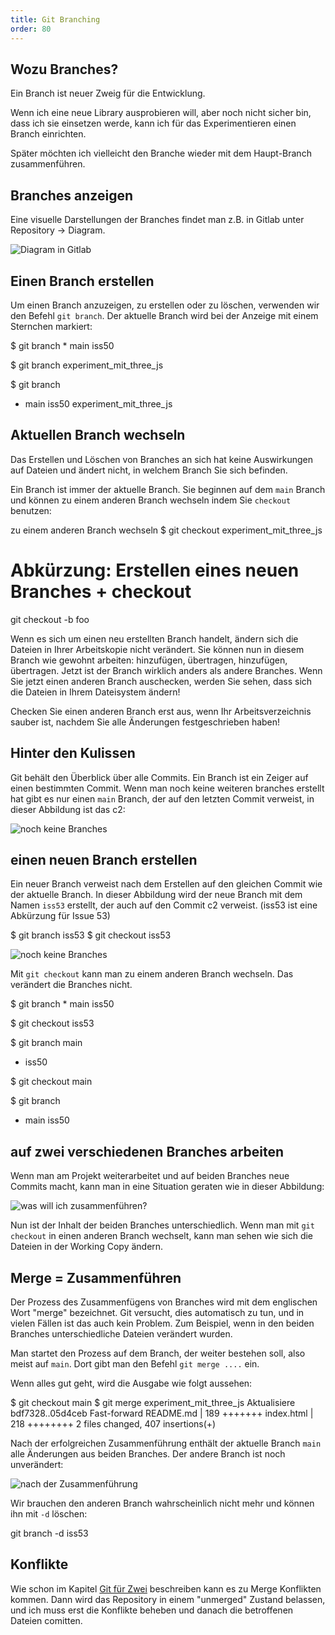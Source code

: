 ```yaml
---
title: Git Branching
order: 80
---
```



## Wozu Branches?

Ein Branch ist neuer Zweig für die Entwicklung.

Wenn ich eine neue Library ausprobieren will,
aber noch nicht sicher bin, dass ich sie einsetzen werde,
kann ich für das Experimentieren einen Branch einrichten.

Später möchten ich vielleicht
den Branche wieder mit dem Haupt-Branch zusammenführen.

## Branches anzeigen

Eine visuelle Darstellungen der Branches
findet man z.B. in Gitlab unter Repository &rarr; Diagram.

![Diagram in Gitlab](/images/git/gitlab-branches.png)


## Einen Branch erstellen

Um einen Branch anzuzeigen, zu erstellen oder zu löschen, verwenden wir den Befehl `git branch`.
Der aktuelle Branch wird bei der Anzeige mit einem Sternchen markiert:

<shell>
$ git branch
* main
  iss50

$ git branch experiment_mit_three_js

$ git branch
* main
  iss50
  experiment_mit_three_js
</shell>

## Aktuellen Branch wechseln

Das Erstellen und Löschen von Branches an sich hat keine Auswirkungen auf
Dateien und ändert nicht, in welchem Branch Sie sich befinden.

Ein Branch ist immer der aktuelle Branch. Sie beginnen
auf dem `main` Branch und können zu einem anderen Branch wechseln
indem Sie `checkout` benutzen:

<shell>
zu einem anderen Branch wechseln
$ git checkout experiment_mit_three_js

# Abkürzung: Erstellen eines neuen Branches + checkout
git checkout -b foo
</shell>

Wenn es sich um einen neu erstellten Branch handelt,  ändern sich die Dateien in Ihrer
Arbeitskopie nicht verändert. Sie können nun in diesem
Branch wie gewohnt arbeiten: hinzufügen, übertragen, hinzufügen, übertragen.
Jetzt ist der Branch wirklich anders als andere Branches.
Wenn Sie jetzt einen anderen Branch auschecken, werden Sie sehen, dass sich die
Dateien in Ihrem Dateisystem ändern!

Checken Sie einen anderen Branch erst aus, wenn Ihr Arbeitsverzeichnis sauber ist,
nachdem Sie alle Änderungen festgeschrieben haben!

## Hinter den Kulissen

Git behält den Überblick über alle Commits. Ein Branch ist
ein Zeiger auf einen bestimmten Commit.  Wenn man noch keine
weiteren branches erstellt hat gibt es
nur einen `main` Branch, der auf den letzten Commit verweist,
in dieser Abbildung ist das c2:

![noch keine Branches](/images/git/branch-and-merge-0.svg)

## einen neuen Branch erstellen

Ein neuer Branch verweist nach dem Erstellen auf den gleichen Commit wie der aktuelle Branch.
In dieser Abbildung wird der neue Branch mit dem Namen `iss53` erstellt,
der auch auf den Commit c2 verweist.  (iss53 ist eine Abkürzung für Issue 53)

<shell>
$ git branch iss53
$ git checkout iss53
</shell>

![noch keine Branches](/images/git/branch-and-merge-1.svg)

Mit `git checkout` kann man zu einem anderen Branch wechseln.
Das verändert die Branches nicht.

<shell>
$ git branch
* main
  iss50

$ git checkout iss53

$ git branch
  main
* iss50

$ git checkout main

$ git branch
* main
  iss50
</shell>


## auf zwei verschiedenen Branches arbeiten

Wenn man am Projekt weiterarbeitet und auf beiden
Branches  neue Commits macht, kann man in eine Situation geraten wie
in dieser Abbildung:

![was will ich zusammenführen?](/images/git/branch-and-merge-4.svg)

Nun ist der Inhalt der beiden Branches unterschiedlich.
Wenn man mit `git checkout` in einen anderen Branch wechselt, kann
man sehen wie sich  die Dateien in der Working Copy ändern.

## Merge = Zusammenführen

Der Prozess des Zusammenfügens von Branches wird mit dem
englischen Wort "merge" bezeichnet.
Git versucht, dies automatisch zu tun, und in vielen Fällen ist das auch kein Problem.
Zum Beispiel, wenn in den beiden Branches unterschiedliche Dateien verändert wurden.

Man startet den Prozess auf dem Branch, der weiter bestehen soll,
also meist auf `main`.  Dort gibt man den Befehl `git merge ....` ein.

Wenn alles gut geht, wird die Ausgabe wie folgt aussehen:


<shell>
$ git checkout main
$ git merge experiment_mit_three_js
Aktualisiere bdf7328..05d4ceb
Fast-forward
  README.md                |  189 +++++++
  index.html               |  218 ++++++++
 2 files changed, 407 insertions(+)
</shell>

Nach der erfolgreichen Zusammenführung enthält der aktuelle Branch `main`
alle Änderungen aus beiden Branches.
Der andere Branch ist noch unverändert:

![nach der Zusammenführung](/images/git/branch-and-merge-5.svg)

Wir brauchen den anderen Branch wahrscheinlich nicht mehr und können ihn  mit `-d` löschen:

<shell>
git branch -d iss53
</shell>

## Konflikte

Wie schon im Kapitel [Git für Zwei](/git/git-zwei/) beschreiben kann
es zu Merge Konflikten kommen.  Dann wird das Repository
in einem "unmerged" Zustand belassen, und ich muss erst
die Konflikte beheben und danach die betroffenen Dateien comitten.

